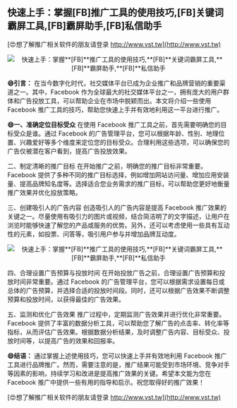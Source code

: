 ## **快速上手：掌握**[FB]**推广工具的使用技巧,**[FB]**关键词霸屏工具,**[FB]**霸屏助手,**[FB]**私信助手**

[😍想了解推广相关软件的朋友请登录 http://www.vst.tw](http://www.vst.tw)

 <center><img src="https://vst.tw/MP4/tuiguang/png/2.png" alt="快速上手：掌握**[FB]**推广工具的使用技巧,**[FB]**关键词霸屏工具,**[FB]**霸屏助手,**[FB]**私信助手"></center>

**😄引言：**
在当今数字化时代，社交媒体平台已成为企业推广和品牌营销的重要渠道之一。其中，Facebook 作为全球最大的社交媒体平台之一，拥有庞大的用户群体和广告投放工具，可以帮助企业在市场中脱颖而出。本文将介绍一些使用 Facebook 推广工具的技巧，帮助您快速上手并有效地利用这一平台进行推广。

**😄一、准确定位目标受众**
在使用 Facebook 推广工具之前，首先需要明确您的目标受众是谁。通过 Facebook 的广告管理平台，您可以根据年龄、性别、地理位置、兴趣爱好等多个维度来定位您的目标受众。合理利用这些选项，可以确保您的广告仅被潜在客户看到，提高广告投放效果。

二、制定清晰的推广目标
在开始推广之前，明确您的推广目标非常重要。Facebook 提供了多种不同的推广目标选择，例如增加网站访问量、增加应用安装量、提高品牌知名度等。选择适合您业务需求的推广目标，可以帮助您更好地衡量推广效果并优化投放策略。

三、创建吸引人的广告内容
创造吸引人的广告内容是提高 Facebook 推广效果的关键之一。尽量使用有吸引力的图片或视频，结合简洁明了的文字描述，让用户在浏览时能够快速了解您的产品或服务的优势。另外，还可以考虑使用一些具有互动性的元素，如投票、问答等，吸引用户参与并增加品牌互动度。

 <center><img src="https://vst.tw/MP4/tuiguang/png/0.png" alt="快速上手：掌握**[FB]**推广工具的使用技巧,**[FB]**关键词霸屏工具,**[FB]**霸屏助手,**[FB]**私信助手"></center>

四、合理设置广告预算与投放时间
在开始投放广告之前，合理设置广告预算和投放时间非常重要。通过 Facebook 的广告管理平台，您可以根据需求设置每日或总体的广告预算，并选择合适的投放时间段。同时，还可以根据广告效果不断调整预算和投放时间，以获得最佳的广告效果。

五、监测和优化广告效果
推广过程中，定期监测广告效果并进行优化非常重要。Facebook 提供了丰富的数据分析工具，可以帮助您了解广告的点击率、转化率等指标，从而评估广告效果。根据数据分析结果，及时调整广告内容、目标受众、投放时间等，以提高广告的效果和回报率。

**😄结语：**
通过掌握上述使用技巧，您可以快速上手并有效地利用 Facebook 推广工具进行品牌推广。然而，需要注意的是，推广结果可能受到市场环境、竞争对手等因素的影响，持续学习和改进是提高推广效果的关键。希望本文能为您在 Facebook 推广中提供一些有用的指导和启示。祝您取得好的推广效果！

[😍想了解推广相关软件的朋友请登录 http://www.vst.tw](http://www.vst.tw)




